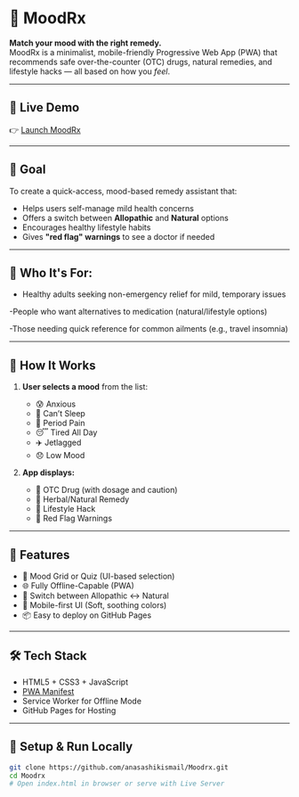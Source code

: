 # 🌿 MoodRx

**Match your mood with the right remedy.**  
MoodRx is a minimalist, mobile-friendly Progressive Web App (PWA) that recommends safe over-the-counter (OTC) drugs, natural remedies, and lifestyle hacks — all based on how you *feel*.

---

## 🚀 Live Demo

👉 [Launch MoodRx](https://anasashikismail.github.io/Moodrx/)

---

## 🎯 Goal

To create a quick-access, mood-based remedy assistant that:

- Helps users self-manage mild health concerns
- Offers a switch between **Allopathic** and **Natural** options
- Encourages healthy lifestyle habits
- Gives **"red flag" warnings** to see a doctor if needed
---

## 👤 Who It's For:

- Healthy adults seeking non-emergency relief for mild, temporary issues
  
-People who want alternatives to medication (natural/lifestyle options)

-Those needing quick reference for common ailments (e.g., travel insomnia)

---

## 🧠 How It Works

1. **User selects a mood** from the list:
   - 😰 Anxious
   - 🌙 Can’t Sleep
   - 🌸 Period Pain
   - 😴 Tired All Day
   - ✈️ Jetlagged
   - 😞 Low Mood

2. **App displays:**
   - 💊 OTC Drug (with dosage and caution)
   - 🌿 Herbal/Natural Remedy
   - 🧘 Lifestyle Hack
   - 🚨 Red Flag Warnings

---

## 🧪 Features

- 🧠 Mood Grid or Quiz (UI-based selection)
- 🌐 Fully Offline-Capable (PWA)
- 🔄 Switch between Allopathic ↔️ Natural
- 📱 Mobile-first UI (Soft, soothing colors)
- 📦 Easy to deploy on GitHub Pages

---

## 🛠 Tech Stack

- HTML5 + CSS3 + JavaScript
- [PWA Manifest](manifest.json)
- Service Worker for Offline Mode
- GitHub Pages for Hosting

---

## 🧰 Setup & Run Locally

```bash
git clone https://github.com/anasashikismail/Moodrx.git
cd Moodrx
# Open index.html in browser or serve with Live Server
